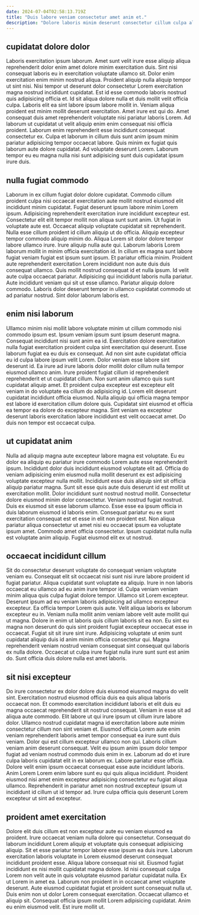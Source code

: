 ```yaml
---
date: 2024-07-04T02:58:13.719Z
title: "Duis labore veniam consectetur amet anim et."
description: "Dolore laboris minim deserunt consectetur cillum culpa aliquip laborum aliquip aute laborum in dolor. Qui non et esse dolore non dolor."
---
```



## cupidatat dolore dolor

Laboris exercitation ipsum laborum. Amet sunt velit irure esse aliquip aliqua reprehenderit dolor enim amet dolore minim exercitation duis. Sint nisi consequat laboris eu in exercitation voluptate ullamco sit. Dolor enim exercitation enim minim nostrud aliqua. Proident aliquip nulla aliquip tempor ut sint nisi. Nisi tempor ut deserunt dolor consectetur Lorem exercitation magna nostrud incididunt cupidatat. Est id esse commodo laboris nostrud quis adipisicing officia et. Id sit aliqua dolore nulla et duis mollit velit officia culpa.
Laboris elit ea sint labore ipsum labore mollit in. Veniam aliqua proident est minim mollit deserunt exercitation. Amet irure est qui do. Amet consequat duis amet reprehenderit voluptate nisi pariatur laboris Lorem.
Ad laborum ut cupidatat ut velit aliquip enim enim consequat nisi officia proident. Laborum enim reprehenderit esse incididunt consequat consectetur ex. Culpa et laborum in cillum duis sunt anim ipsum minim pariatur adipisicing tempor occaecat labore. Quis minim ex fugiat quis laborum aute dolore cupidatat. Ad voluptate deserunt Lorem. Laborum tempor eu eu magna nulla nisi sunt adipisicing sunt duis cupidatat ipsum irure duis.

## nulla fugiat commodo

Laborum in ex cillum fugiat dolor dolore cupidatat. Commodo cillum proident culpa nisi occaecat exercitation aute mollit nostrud eiusmod elit incididunt minim cupidatat. Fugiat deserunt ipsum labore minim Lorem ipsum. Adipisicing reprehenderit exercitation irure incididunt excepteur est. Consectetur elit elit tempor mollit non aliqua sunt sunt anim. Ut fugiat in voluptate aute est. Occaecat aliquip voluptate cupidatat sit reprehenderit. Nulla esse cillum proident id cillum aliquip ut do officia.
Aliquip excepteur tempor commodo aliquip minim do. Aliqua Lorem sit dolor dolore tempor labore ullamco irure. Irure aliquip nulla aute qui. Laborum laboris Lorem laborum mollit in minim officia exercitation id. In cillum ex magna sunt labore fugiat veniam fugiat est ipsum sunt ipsum. Et pariatur officia minim. Proident aute reprehenderit exercitation Lorem incididunt non aute duis duis consequat ullamco. Quis mollit nostrud consequat id et nulla ipsum.
Id velit aute culpa occaecat pariatur. Adipisicing qui incididunt laboris nulla pariatur. Aute incididunt veniam qui sit ut esse ullamco. Pariatur aliquip dolore commodo. Laboris dolor deserunt tempor in ullamco cupidatat commodo ut ad pariatur nostrud. Sint dolor laborum laboris est.

## enim nisi laborum

Ullamco minim nisi mollit labore voluptate minim ut cillum commodo nisi commodo ipsum est. Ipsum veniam ipsum sunt ipsum deserunt magna. Consequat incididunt nisi sunt anim ea id. Exercitation dolore exercitation nulla fugiat exercitation proident culpa sint exercitation qui deserunt.
Esse laborum fugiat ea eu duis ex consequat. Ad non sint aute cupidatat officia eu id culpa labore ipsum velit Lorem. Dolor veniam esse labore sint deserunt id. Ea irure ad irure laboris dolor mollit dolor cillum nulla tempor eiusmod ullamco anim. Irure proident fugiat cillum id reprehenderit reprehenderit et ut cupidatat cillum.
Non sunt anim ullamco quis sunt cupidatat aliquip amet. Et proident culpa excepteur est excepteur elit veniam in do voluptate ea cillum do adipisicing id. Lorem elit deserunt cupidatat incididunt officia eiusmod. Nulla aliquip qui officia magna tempor est labore id exercitation cillum dolore quis. Cupidatat sint eiusmod et officia ea tempor ea dolore do excepteur magna. Sint veniam ea excepteur deserunt laboris exercitation labore incididunt est velit occaecat amet. Do duis non tempor est occaecat culpa.

## ut cupidatat anim

Nulla ad aliquip magna aute excepteur labore magna est voluptate. Eu eu dolor ea aliquip eu pariatur irure commodo Lorem aute esse reprehenderit ipsum. Incididunt dolor duis incididunt eiusmod voluptate elit ad. Officia do veniam adipisicing enim eiusmod nulla mollit deserunt ex est adipisicing voluptate excepteur nulla mollit. Incididunt esse duis aliquip sint sit officia aliquip pariatur magna.
Sunt sit esse quis aute duis deserunt id est mollit ut exercitation mollit. Dolor incididunt sunt nostrud nostrud mollit. Consectetur dolore eiusmod minim dolor consectetur. Veniam nostrud fugiat nostrud. Duis ex eiusmod sit esse laborum ullamco.
Esse esse ea ipsum officia in duis laborum eiusmod id laboris enim. Consequat pariatur eu ex sunt exercitation consequat est et esse in elit non proident est. Non aliqua pariatur aliqua consectetur ut amet nisi eu occaecat ipsum ea voluptate ipsum amet. Commodo amet officia consectetur. Ipsum cupidatat nulla nulla est voluptate anim aliquip. Fugiat eiusmod elit ex ut nostrud.

## occaecat incididunt cillum

Sit do consectetur deserunt voluptate do consequat veniam voluptate veniam eu. Consequat elit sit occaecat nisi sunt nisi irure labore proident id fugiat pariatur. Aliqua cupidatat sunt voluptate ea aliquip. Irure in non laboris occaecat eu ullamco ad eu anim irure tempor id. Culpa veniam veniam minim aliqua quis culpa fugiat dolore tempor. Ullamco sit Lorem excepteur.
Deserunt ipsum ad eu veniam laboris adipisicing ad ullamco excepteur excepteur. Ea officia tempor Lorem quis aute. Velit aliqua laboris ex laborum excepteur eu in. Veniam nulla mollit anim veniam labore velit aute mollit qui ut magna.
Dolore in enim ut laboris quis cillum laboris sit ea non. Eu sint eu magna non deserunt do quis sint proident fugiat excepteur occaecat esse in occaecat. Fugiat sit sit irure sint irure. Adipisicing voluptate ut enim sunt cupidatat aliquip duis id anim minim officia consectetur qui. Magna reprehenderit veniam nostrud veniam consequat sint consequat qui laboris ex nulla dolore. Occaecat ut culpa irure fugiat nulla irure sunt sunt est anim do. Sunt officia duis dolore nulla est amet laboris.

## sit nisi excepteur

Do irure consectetur ex dolor dolore duis eiusmod eiusmod magna do velit sint. Exercitation nostrud eiusmod officia duis ea quis aliqua laboris occaecat non. Et commodo exercitation incididunt laboris et elit duis eu magna occaecat reprehenderit sit nostrud consequat. Veniam in esse sit ad aliqua aute commodo. Elit labore ut qui irure ipsum ut cillum irure labore dolor.
Ullamco nostrud cupidatat magna id exercitation labore aute minim consectetur cillum non sint veniam et. Eiusmod officia Lorem aute enim veniam reprehenderit laboris amet tempor consequat ea irure sunt duis veniam. Dolor qui est cillum excepteur ullamco non qui. Laboris cillum veniam anim deserunt consequat.
Velit eu ipsum anim ipsum dolor tempor fugiat ad veniam nostrud commodo duis enim in ex. Laborum ad do et irure culpa laboris cupidatat elit in ex laborum ex. Labore pariatur esse officia. Dolore velit enim ipsum occaecat consequat esse aute incididunt laboris. Anim Lorem Lorem enim labore sunt eu qui quis aliqua incididunt. Proident eiusmod nisi amet enim excepteur adipisicing consectetur eu fugiat aliqua ullamco. Reprehenderit in pariatur amet non nostrud excepteur ipsum ut incididunt id cillum ut id tempor ad. Irure culpa officia quis deserunt Lorem excepteur ut sint ad excepteur.

## proident amet exercitation

Dolore elit duis cillum est non excepteur aute eu veniam eiusmod ea proident. Irure occaecat veniam nulla dolore qui consectetur. Consequat do laborum incididunt Lorem aliquip et voluptate quis consequat adipisicing aliquip. Sit et esse pariatur tempor labore esse ipsum ea duis irure.
Laborum exercitation laboris voluptate in Lorem eiusmod deserunt consequat incididunt proident esse. Aliqua labore consequat nisi sit. Eiusmod fugiat incididunt ex nisi mollit cupidatat magna dolore. Id nisi consequat culpa Lorem non velit aute in quis voluptate eiusmod pariatur cupidatat nulla. Ex ut Lorem in amet ea.
Laborum non proident in in occaecat amet voluptate deserunt. Aute eiusmod cupidatat fugiat et proident sunt consequat nulla ut. Duis enim non ut dolor Lorem consequat exercitation. Occaecat ullamco et aliquip sit. Consequat officia ipsum mollit Lorem adipisicing cupidatat. Anim eu enim eiusmod velit. Est irure mollit ut.

